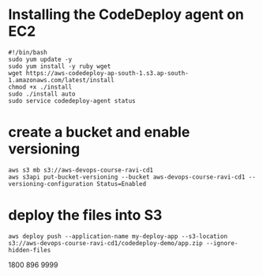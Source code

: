 
# Installing the CodeDeploy agent on EC2
```
#!/bin/bash
sudo yum update -y
sudo yum install -y ruby wget
wget https://aws-codedeploy-ap-south-1.s3.ap-south-1.amazonaws.com/latest/install
chmod +x ./install
sudo ./install auto
sudo service codedeploy-agent status
```


# create a bucket and enable versioning
```
aws s3 mb s3://aws-devops-course-ravi-cd1
aws s3api put-bucket-versioning --bucket aws-devops-course-ravi-cd1 --versioning-configuration Status=Enabled 
```

# deploy the files into S3
```
aws deploy push --application-name my-deploy-app --s3-location s3://aws-devops-course-ravi-cd1/codedeploy-demo/app.zip --ignore-hidden-files 
```
1800 896 9999
